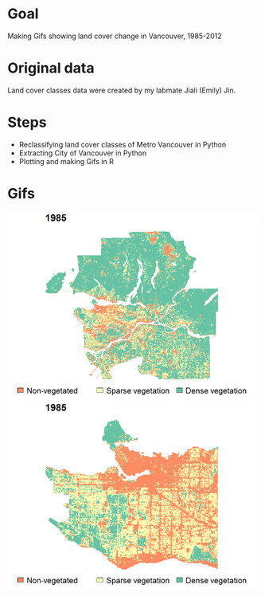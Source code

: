 # Goal 
Making Gifs showing land cover change in Vancouver, 1985-2012

# Original data
Land cover classes data were created by my labmate Jiali (Emily) Jin.  

# Steps

* Reclassifying land cover classes of Metro Vancouver in Python
* Extracting City of Vancouver in Python
* Plotting and making Gifs in R 

# Gifs
![MetroVancouver](https://github.com/RickWeng/Gif_LandCoverVAN/blob/master/Landcover_metroVan.gif)
![CityVancouver](https://github.com/RickWeng/Gif_LandCoverVAN/blob/master/Landcover_cityVan.gif)

